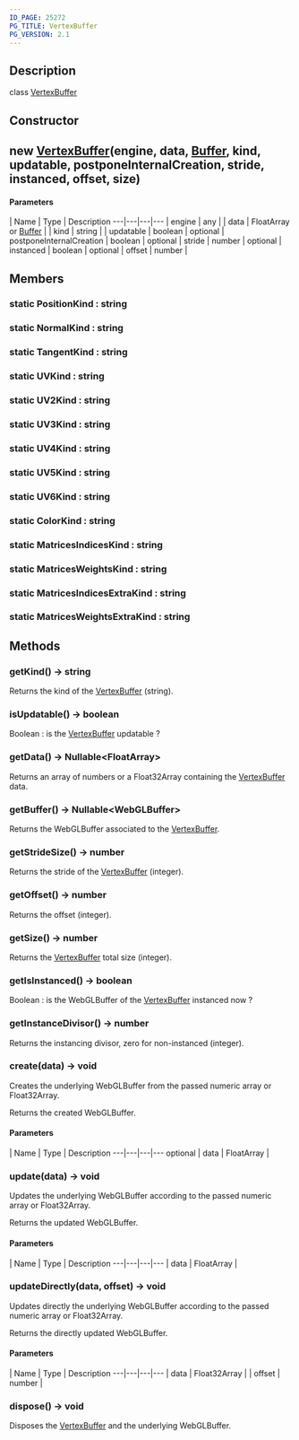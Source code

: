 ```yaml
---
ID_PAGE: 25272
PG_TITLE: VertexBuffer
PG_VERSION: 2.1
---
```

## Description

class [VertexBuffer](/classes/3.1/VertexBuffer)



## Constructor

## new [VertexBuffer](/classes/3.1/VertexBuffer)(engine, data, [Buffer](/classes/3.1/Buffer), kind, updatable, postponeInternalCreation, stride, instanced, offset, size)



#### Parameters
 | Name | Type | Description
---|---|---|---
 | engine | any | 
 | data | FloatArray or [Buffer](/classes/3.1/Buffer) | 
 | kind | string | 
 | updatable | boolean | 
optional | postponeInternalCreation | boolean | 
optional | stride | number | 
optional | instanced | boolean | 
optional | offset | number | 
## Members

### static PositionKind : string


### static NormalKind : string


### static TangentKind : string


### static UVKind : string


### static UV2Kind : string


### static UV3Kind : string


### static UV4Kind : string


### static UV5Kind : string


### static UV6Kind : string


### static ColorKind : string


### static MatricesIndicesKind : string


### static MatricesWeightsKind : string


### static MatricesIndicesExtraKind : string


### static MatricesWeightsExtraKind : string


## Methods

### getKind() &rarr; string

Returns the kind of the [VertexBuffer](/classes/3.1/VertexBuffer) (string).
### isUpdatable() &rarr; boolean

Boolean : is the [VertexBuffer](/classes/3.1/VertexBuffer) updatable ?
### getData() &rarr; Nullable&lt;FloatArray&gt;

Returns an array of numbers or a Float32Array containing the [VertexBuffer](/classes/3.1/VertexBuffer) data.
### getBuffer() &rarr; Nullable&lt;WebGLBuffer&gt;

Returns the WebGLBuffer associated to the [VertexBuffer](/classes/3.1/VertexBuffer).
### getStrideSize() &rarr; number

Returns the stride of the [VertexBuffer](/classes/3.1/VertexBuffer) (integer).
### getOffset() &rarr; number

Returns the offset (integer).
### getSize() &rarr; number

Returns the [VertexBuffer](/classes/3.1/VertexBuffer) total size (integer).
### getIsInstanced() &rarr; boolean

Boolean : is the WebGLBuffer of the [VertexBuffer](/classes/3.1/VertexBuffer) instanced now ?
### getInstanceDivisor() &rarr; number

Returns the instancing divisor, zero for non-instanced (integer).
### create(data) &rarr; void

Creates the underlying WebGLBuffer from the passed numeric array or Float32Array.

Returns the created WebGLBuffer.

#### Parameters
 | Name | Type | Description
---|---|---|---
optional | data | FloatArray | 

### update(data) &rarr; void

Updates the underlying WebGLBuffer according to the passed numeric array or Float32Array.

Returns the updated WebGLBuffer.

#### Parameters
 | Name | Type | Description
---|---|---|---
 | data | FloatArray | 

### updateDirectly(data, offset) &rarr; void

Updates directly the underlying WebGLBuffer according to the passed numeric array or Float32Array.

Returns the directly updated WebGLBuffer.

#### Parameters
 | Name | Type | Description
---|---|---|---
 | data | Float32Array | 
 | offset | number | 
### dispose() &rarr; void

Disposes the [VertexBuffer](/classes/3.1/VertexBuffer) and the underlying WebGLBuffer.
